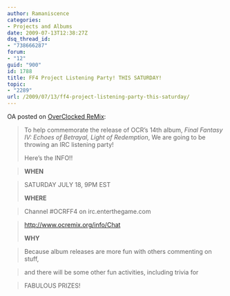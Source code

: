 ```yaml
---
author: Ramaniscence
categories:
- Projects and Albums
date: 2009-07-13T12:38:27Z
dsq_thread_id:
- "738666287"
forum:
- "12"
guid: "900"
id: 1788
title: FF4 Project Listening Party! THIS SATURDAY!
topic:
- "2289"
url: /2009/07/13/ff4-project-listening-party-this-saturday/
---
```


OA posted on <a href="http://www.ocremix.org/forums/showthread.php?t=24370" target="_blank">OverClocked ReMix</a>:

> To help commemorate the release of OCR&#8217;s 14th album, _Final Fantasy IV: Echoes of Betrayal, Light of Redemption_, We are going to be throwing an IRC listening party! 
> 
> Here&#8217;s the INFO!!

> **WHEN**
  
> SATURDAY JULY 18, 9PM EST
> 
> **WHERE**
  
> Channel #OCRFF4 on irc.enterthegame.com
  
> <a target="_blank" href="http://www.ocremix.org/info/Chat">http://www.ocremix.org/info/Chat</a>
> 
> **WHY**
  
> Because album releases are more fun with others commenting on stuff,
  
> and there will be some other fun activities, including trivia for
  
> FABULOUS PRIZES!